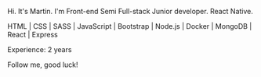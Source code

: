 Hi. It's Martin. I'm Front-end Semi Full-stack Junior developer. 
React Native.

HTML | CSS | SASS | JavaScript | Bootstrap | Node.js | Docker | MongoDB | React | Express

Experience: 2 years

Follow me, good luck!
